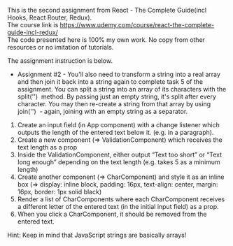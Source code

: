 This is the second assignment from React - The Complete Guide(incl Hooks, React Router, Redux).  
The course link is https://www.udemy.com/course/react-the-complete-guide-incl-redux/  
The code presented here is 100% my own work. No copy from other resources or no imitation of tutorials.

The assignment instruction is below.
- Assignment #2 -
You'll also need to transform a string into a real array and then join it back into a string again to complete task 5 of the assignment.
You can split a string into an array of its characters with the split('')  method. By passing just an empty string, it's split after every character.
You may then re-create a string from that array by using join('')  - again, joining with an empty string as a separator.
1. Create an input field (in App component) with a change listener which outputs the length of the entered text below it. (e.g. in a paragraph).
2. Create a new component (=> ValidationComponent) which receives the text length as a prop
3. Inside the ValidationComponent, either output “Text too short” or “Text long enough” depending on the text length (e.g. takes 5 as a minimum length)
4. Create another component (=> CharComponent) and style it as an inline box (=> display: inline block, padding: 16px, text-align: center, margin: 16px, border: 1px solid black)
5. Render a list of CharComponents where each CharComponent receives a different letter of the entered text (in the initial input field) as a prop.
6. When you click a CharComponent, it should be removed from the entered text.

Hint: Keep in mind that JavaScript strings are basically arrays!
